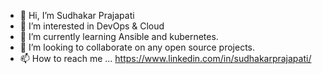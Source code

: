 - 👋 Hi, I’m Sudhakar Prajapati
- 👀 I’m interested in DevOps & Cloud
- 🌱 I’m currently learning Ansible and kubernetes.
- 💞️ I’m looking to collaborate on any open source projects.
- 📫 How to reach me ... https://www.linkedin.com/in/sudhakarprajapati/

<!---
sudzp/sudzp is a ✨ special ✨ repository because its `README.md` (this file) appears on your GitHub profile.
You can click the Preview link to take a look at your changes.
--->
